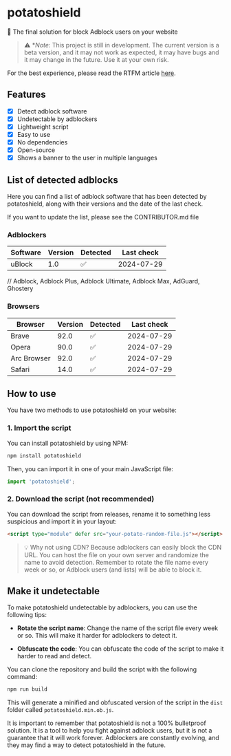 # potatoshield
🥔 The final solution for block Adblock users on your website

> ⚠️ **Note*: This project is still in development. The current version is a beta version, and it may not work as expected, it may have bugs and it may change in the future. Use it at your own risk.

For the best experience, please read the RTFM article [here](...).

## Features
- [x] Detect adblock software
- [x] Undetectable by adblockers
- [x] Lightweight script
- [x] Easy to use
- [x] No dependencies
- [x] Open-source
- [x] Shows a banner to the user in multiple languages

## List of detected adblocks

Here you can find a list of adblock software that has been detected by potatoshield, along with their versions and the date of the last check.

If you want to update the list, please see the CONTRIBUTOR.md file

### Adblockers

| Software | Version | Detected | Last check         |
|---------|----------|----------|--------------------|
| uBlock  | 1.0      | ✅       | 2024-07-29         |
// Adblock, Adblock Plus, Adblock Ultimate, Adblock Max, AdGuard, Ghostery

### Browsers

| Browser | Version | Detected | Last check         |
|---------|----------|----------|--------------------|
| Brave  | 92.0    | ✅       | 2024-07-29         |
| Opera | 90.0    | ✅       | 2024-07-29         |
| Arc Browser    | 92.0    | ✅       | 2024-07-29         |
| Safari  | 14.0    | ✅       | 2024-07-29         |


## How to use

You have two methods to use potatoshield on your website:

### 1. Import the script

You can install potatoshield by using NPM:

```bash
npm install potatoshield
```

Then, you can import it in one of your main JavaScript file:

```javascript
import 'potatoshield';
```

### 2. Download the script (not recommended)

You can download the script from releases, rename it to something less suspicious and import it in your layout:

```html
<script type="module" defer src="your-potato-random-file.js"></script>
```

> 💡 Why not using CDN? Because adblockers can easily block the CDN URL. You can host the file on your own server and randomize the name to avoid detection. Remember to rotate the file name every week or so, or Adblock users (and lists) will be able to block it.

## Make it undetectable

To make potatoshield undetectable by adblockers, you can use the following tips:

- **Rotate the script name**: Change the name of the script file every week or so. This will make it harder for adblockers to detect it.

- **Obfuscate the code**: You can obfuscate the code of the script to make it harder to read and detect.

You can clone the repository and build the script with the following command:

```bash
npm run build
```

This will generate a minified and obfuscated version of the script in the `dist` folder called `potatoshield.min.ob.js`.

It is important to remember that potatoshield is not a 100% bulletproof solution. It is a tool to help you fight against adblock users, but it is not a guarantee that it will work forever. Adblockers are constantly evolving, and they may find a way to detect potatoshield in the future.


